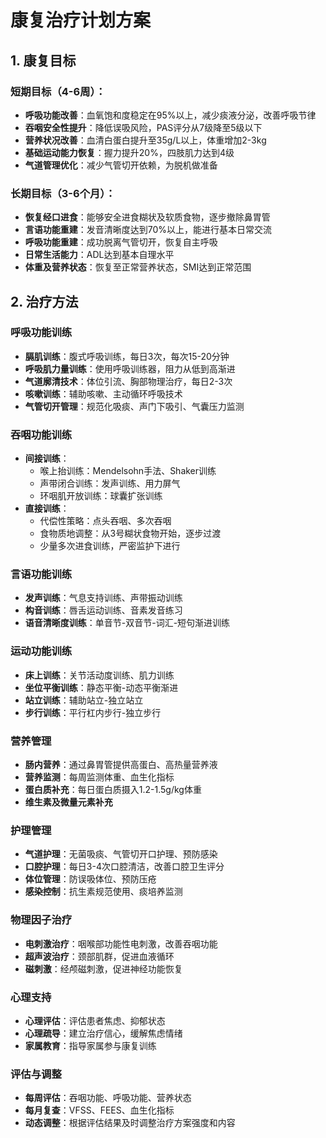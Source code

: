 # 康复治疗计划方案

## 1. 康复目标

### 短期目标（4-6周）：
- **呼吸功能改善**：血氧饱和度稳定在95%以上，减少痰液分泌，改善呼吸节律
- **吞咽安全性提升**：降低误吸风险，PAS评分从7级降至5级以下
- **营养状况改善**：血清白蛋白提升至35g/L以上，体重增加2-3kg
- **基础运动能力恢复**：握力提升20%，四肢肌力达到4级
- **气道管理优化**：减少气管切开依赖，为脱机做准备

### 长期目标（3-6个月）：
- **恢复经口进食**：能够安全进食糊状及软质食物，逐步撤除鼻胃管
- **言语功能重建**：发音清晰度达到70%以上，能进行基本日常交流
- **呼吸功能重建**：成功脱离气管切开，恢复自主呼吸
- **日常生活能力**：ADL达到基本自理水平
- **体重及营养状态**：恢复至正常营养状态，SMI达到正常范围

## 2. 治疗方法

### 呼吸功能训练
- **膈肌训练**：腹式呼吸训练，每日3次，每次15-20分钟
- **呼吸肌力量训练**：使用呼吸训练器，阻力从低到高渐进
- **气道廓清技术**：体位引流、胸部物理治疗，每日2-3次
- **咳嗽训练**：辅助咳嗽、主动循环呼吸技术
- **气管切开管理**：规范化吸痰、声门下吸引、气囊压力监测

### 吞咽功能训练
- **间接训练**：
  - 喉上抬训练：Mendelsohn手法、Shaker训练
  - 声带闭合训练：发声训练、用力屏气
  - 环咽肌开放训练：球囊扩张训练
- **直接训练**：
  - 代偿性策略：点头吞咽、多次吞咽
  - 食物质地调整：从3号糊状食物开始，逐步过渡
  - 少量多次进食训练，严密监护下进行

### 言语功能训练
- **发声训练**：气息支持训练、声带振动训练
- **构音训练**：唇舌运动训练、音素发音练习
- **语音清晰度训练**：单音节-双音节-词汇-短句渐进训练

### 运动功能训练
- **床上训练**：关节活动度训练、肌力训练
- **坐位平衡训练**：静态平衡-动态平衡渐进
- **站立训练**：辅助站立-独立站立
- **步行训练**：平行杠内步行-独立步行

### 营养管理
- **肠内营养**：通过鼻胃管提供高蛋白、高热量营养液
- **营养监测**：每周监测体重、血生化指标
- **蛋白质补充**：每日蛋白质摄入1.2-1.5g/kg体重
- **维生素及微量元素补充**

### 护理管理
- **气道护理**：无菌吸痰、气管切开口护理、预防感染
- **口腔护理**：每日3-4次口腔清洁，改善口腔卫生评分
- **体位管理**：防误吸体位、预防压疮
- **感染控制**：抗生素规范使用、痰培养监测

### 物理因子治疗
- **电刺激治疗**：咽喉部功能性电刺激，改善吞咽功能
- **超声波治疗**：颈部肌群，促进血液循环
- **磁刺激**：经颅磁刺激，促进神经功能恢复

### 心理支持
- **心理评估**：评估患者焦虑、抑郁状态
- **心理疏导**：建立治疗信心，缓解焦虑情绪
- **家属教育**：指导家属参与康复训练

### 评估与调整
- **每周评估**：吞咽功能、呼吸功能、营养状态
- **每月复查**：VFSS、FEES、血生化指标
- **动态调整**：根据评估结果及时调整治疗方案强度和内容